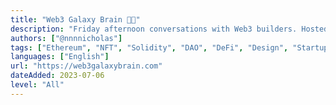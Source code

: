 ```yaml
---
title: "Web3 Galaxy Brain 🌌🧠"
description: "Friday afternoon conversations with Web3 builders. Hosted by @nnnnicholas."
authors: ["@nnnnicholas"]
tags: ["Ethereum", "NFT", "Solidity", "DAO", "DeFi", "Design", "Startups", "Art"]
languages: ["English"]
url: "https://web3galaxybrain.com"
dateAdded: 2023-07-06
level: "All"
---
```

